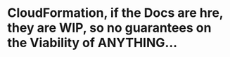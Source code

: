 # CloudFormation, if the Docs are hre, they are WIP, so no guarantees on the Viability of ANYTHING...
